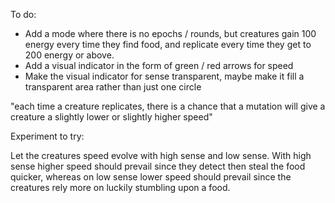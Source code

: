 To do:   
- Add a mode where there is no epochs / rounds, but creatures gain 100 energy every time they find food, and replicate every time they get to 200 energy or above.
- Add a visual indicator in the form of green / red arrows for speed
- Make the visual indicator for sense transparent, maybe make it fill a transparent area rather than just one circle

"each time a creature replicates, there is a chance that a mutation will give a creature a slightly lower or slightly higher speed"

Experiment to try:   

Let the creatures speed evolve with high sense and low sense. With high sense higher speed should prevail since they detect then steal the food quicker, whereas on low sense lower speed should prevail since the creatures rely more on luckily stumbling upon a food.